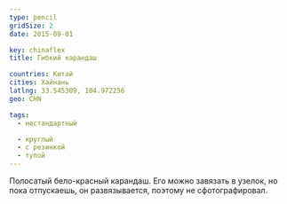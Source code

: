 ```yaml
---
type: pencil
gridSize: 2
date: 2015-09-01

key: chinaflex
title: Гибкий карандаш

countries: Китай
cities: Хайнань
latlng: 33.545309, 104.972256
geo: CHN

tags:
  - нестандартный

  - круглый
  - с резинкой
  - тупой
---
```


Полосатый бело-красный карандаш. Его можно завязать в узелок, но пока отпускаешь, он развязывается, поэтому не сфотографировал.
